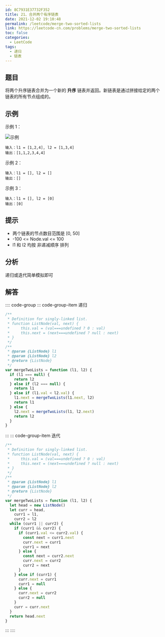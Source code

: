 ```yaml
---
id: 8C7931E37732F352
title: 21、合并两个有序链表
date: 2021-12-02 19:10:48
permalink: /leetcode/merge-two-sorted-lists
link: https://leetcode-cn.com/problems/merge-two-sorted-lists
toc: false
categories:
  - LeetCode
tags:
  - 递归
  - 链表
---
```


<Level type='easy'/>

## 题目

将两个升序链表合并为一个新的 **升序** 链表并返回。新链表是通过拼接给定的两个链表的所有节点组成的。

## 示例

示例 1：

![示例](/img/leetcode/0000-0099/21.1.png)

```text
输入：l1 = [1,2,4], l2 = [1,3,4]
输出：[1,1,2,3,4,4]
```

示例 2：

```text
输入：l1 = [], l2 = []
输出：[]
```

示例 3：

```text
输入：l1 = [], l2 = [0]
输出：[0]
```

## 提示

- 两个链表的节点数目范围是 [0, 50]
- -100 <= Node.val <= 100
- l1 和 l2 均按 非递减顺序 排列

## 分析

递归或迭代简单模拟即可

## 解答

:::: code-group
::: code-group-item 递归

```javascript
/**
 * Definition for singly-linked list.
 * function ListNode(val, next) {
 *     this.val = (val===undefined ? 0 : val)
 *     this.next = (next===undefined ? null : next)
 * }
 */
/**
 * @param {ListNode} l1
 * @param {ListNode} l2
 * @return {ListNode}
 */
var mergeTwoLists = function (l1, l2) {
  if (l1 === null) {
    return l2
  } else if (l2 === null) {
    return l1
  } else if (l1.val < l2.val) {
    l1.next = mergeTwoLists(l1.next, l2)
    return l1
  } else {
    l2.next = mergeTwoLists(l1, l2.next)
    return l2
  }
}
```

:::
::: code-group-item 迭代

```javascript
/**
 * Definition for singly-linked list.
 * function ListNode(val, next) {
 *     this.val = (val===undefined ? 0 : val)
 *     this.next = (next===undefined ? null : next)
 * }
 */
/**
 * @param {ListNode} l1
 * @param {ListNode} l2
 * @return {ListNode}
 */
var mergeTwoLists = function (l1, l2) {
  let head = new ListNode()
  let curr = head,
    curr1 = l1,
    curr2 = l2
  while (curr1 || curr2) {
    if (curr1 && curr2) {
      if (curr1.val <= curr2.val) {
        const next = curr1.next
        curr.next = curr1
        curr1 = next
      } else {
        const next = curr2.next
        curr.next = curr2
        curr2 = next
      }
    } else if (curr1) {
      curr.next = curr1
      curr1 = null
    } else {
      curr.next = curr2
      curr2 = null
    }
    curr = curr.next
  }
  return head.next
}
```

:::
::::
